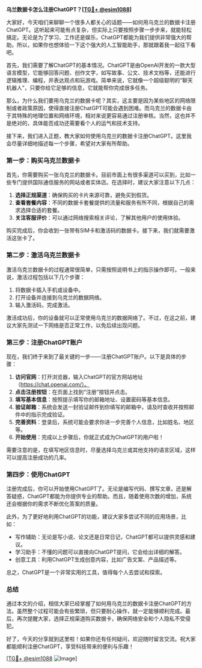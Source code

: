 **乌兰数据卡怎么注册ChatGPT？[[TG💪+ @esim1088](https://t.me/s/esim1088)]**

大家好，今天咱们来聊聊一个很多人都关心的话题——如何用乌克兰的数据卡注册ChatGPT。这听起来可能有点复杂，但实际上只要按照步骤一步步来，就能轻松搞定。无论是为了学习、工作还是娱乐，ChatGPT都能为我们提供非常强大的帮助。所以，如果你也想体验一下这个强大的人工智能助手，那就跟着我一起往下看吧。

首先，我们需要了解ChatGPT的基本情况。ChatGPT是由OpenAI开发的一款大型语言模型，它能够回答问题、创作文字，如写故事、公文、技术文档等，还能进行逻辑推理、编程，并表达观点和玩游戏。简单来说，它就像一个超级聪明的“聊天机器人”，只要你给它足够的信息，它就能帮你完成很多任务。

那么，为什么我们要用乌克兰的数据卡呢？其实，这主要是因为某些地区的网络限制或者政策原因，使得直接注册ChatGPT可能会遇到困难。而乌克兰的数据卡由于其特殊的地理位置和网络环境，相对来说更容易通过注册审核。当然，这也并不是绝对的，具体能否成功还需要看个人的运气和技术支持。

接下来，我们进入正题，教大家如何使用乌克兰的数据卡注册ChatGPT。这里我会尽量详细地描述每一个步骤，希望对大家有所帮助。

### 第一步：购买乌克兰数据卡

首先，你需要购买一张乌克兰的数据卡。目前市面上有很多渠道可以买到，比如一些专门提供国际通信服务的网站或者实体店。在选择时，建议大家注意以下几点：

1. **选择正规渠道**：确保购买的卡片来源可靠，避免买到假货。
2. **查看套餐内容**：不同的数据卡套餐提供的流量和服务有所不同，根据自己的需求选择合适的套餐。
3. **关注客服评价**：可以通过网络搜索相关评论，了解其他用户的使用体验。

购买完成后，你会收到一张带有SIM卡和激活码的数据卡。接下来，我们就需要激活这张卡了。

### 第二步：激活乌克兰数据卡

激活乌克兰数据卡的过程通常很简单，只需按照说明书上的指示操作即可。一般来说，激活过程包括以下几个步骤：

1. 将数据卡插入手机或设备中。
2. 打开设备并连接到乌克兰的数据网络。
3. 输入激活码，完成激活。

激活成功后，你的设备就可以正常使用乌克兰的数据网络了。不过，在这之前，建议大家先测试一下网络是否正常工作，以免后续出现问题。

### 第三步：注册ChatGPT账户

现在，我们终于来到了最关键的一步——注册ChatGPT账户。以下是具体的步骤：

1. **访问官网**：打开浏览器，输入ChatGPT的官方网站地址（https://chat.openai.com/）。
2. **点击注册按钮**：在页面上找到“注册”按钮并点击。
3. **填写基本信息**：按照提示填写你的邮箱地址、设置密码等基本信息。
4. **验证邮箱**：系统会发送一封验证邮件到你填写的邮箱中，请及时查收并按照邮件中的指示完成验证。
5. **完善资料**：登录后，系统可能会要求你进一步完善个人信息，比如姓名、地区等。
6. **开始使用**：完成以上步骤后，你就正式成为ChatGPT的用户啦！

需要注意的是，在填写地区信息时，尽量选择乌克兰或其他支持的语言区域，这样可以提高注册成功的几率。

### 第四步：使用ChatGPT

注册完成后，你可以开始使用ChatGPT了。无论是编写代码、撰写文章，还是解答疑惑，ChatGPT都能为你提供专业的帮助。而且，随着使用次数的增加，系统还会根据你的需求不断优化答案的质量。

此外，为了更好地利用ChatGPT的功能，建议大家多尝试不同的应用场景，比如：

- 写作辅助：无论是写小说、论文还是日常日记，ChatGPT都可以提供灵感和建议。
- 学习助手：不懂的问题可以直接向ChatGPT提问，它会给出详细的解答。
- 创意工具：利用ChatGPT生成创意内容，比如广告文案、产品描述等。

总之，ChatGPT是一个非常实用的工具，值得每个人去尝试和探索。

### 总结

通过本文的介绍，相信大家已经掌握了如何用乌克兰的数据卡注册ChatGPT的方法。虽然整个过程可能会有些繁琐，但只要耐心操作，就一定能够顺利完成。最后，再次提醒大家，选择正规渠道购买数据卡，确保网络安全和个人隐私不受侵犯。

好了，今天的分享就到这里啦！如果你还有任何疑问，欢迎随时留言交流。祝大家都能顺利注册ChatGPT，享受科技带来的便利与乐趣！

[[TG💪+ @esim1088](https://t.me/s/esim1088) ![Image](https://i.postimg.cc/4NQfJmqS/Snipaste-2025-05-13-00-14-12.png)]